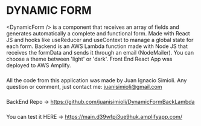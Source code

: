 # DYNAMIC FORM

\<DynamicForm /> is a component that receives an array of fields and generates automatically a complete and functional form.
Made with React JS and hooks like useReducer and useContext to manage a global state for each form.
Backend is an AWS Lambda function made with Node JS that receives the formData and sends it through an email (NodeMailer).
You can choose a theme between 'light' or 'dark'.
Front End React App was deployed to AWS Amplify.

### 

All the code from this application was made by Juan Ignacio Simioli.
Any question or comment, just contact me: juanisimioli@gmail.com

### 
BackEnd Repo -> https://github.com/juanisimioli/DynamicFormBackLambda

### 
You can test it HERE -> https://main.d39wfpj3ue9huk.amplifyapp.com/

